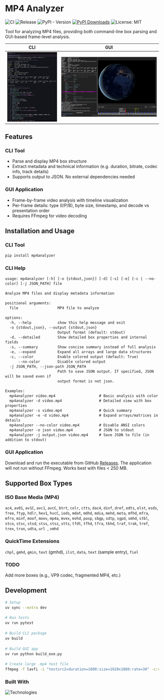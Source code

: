 # MP4 Analyzer
![CI](https://github.com/andrewx-bu/mp4analyzer/actions/workflows/ci.yml/badge.svg)
![Release](https://github.com/andrewx-bu/mp4analyzer/actions/workflows/release.yml/badge.svg)
![PyPI - Version](https://img.shields.io/pypi/v/mp4analyzer?label=PyPI&color=blue "https://pypi.org/project/mp4analyzer/")
[![PyPI Downloads](https://static.pepy.tech/personalized-badge/mp4analyzer?period=total&units=INTERNATIONAL_SYSTEM&left_color=GRAY&right_color=MAGENTA&left_text=downloads)](https://pepy.tech/projects/mp4analyzer)
![License: MIT](https://img.shields.io/badge/License-MIT-yellow.svg "https://opensource.org/licenses/MIT")

Tool for analyzing MP4 files, providing both command-line box parsing and GUI-based frame-level analysis.

| CLI | GUI |
| --- | --- |
| <img src="https://github.com/andrewx-bu/mp4analyzer/blob/main/images/cli.png?raw=true" width="400" alt="CLI"> | <img src="https://github.com/andrewx-bu/mp4analyzer/blob/main/images/gui.png?raw=true" width="800" alt="GUI"> |

## Features

### CLI Tool
- Parse and display MP4 box structure
- Extract metadata and technical information (e.g. duration, bitrate, codec info, track details)
- Supports output to JSON. No external dependencies needed

### GUI Application
- Frame-by-frame video analysis with timeline visualization
- Per-frame details: type (I/P/B), byte size, timestamp, and decode vs presentation order
- Requires FFmpeg for video decoding

## Installation and Usage

### CLI Tool
```bash
pip install mp4analyzer
```

### CLI Help
```
usage: mp4analyzer [-h] [-o {stdout,json}] [-d] [-s] [-e] [-c | --no-color] [-j JSON_PATH] file

Analyze MP4 files and display metadata information

positional arguments:
  file                  MP4 file to analyze

options:
  -h, --help            show this help message and exit
  -o {stdout,json}, --output {stdout,json}
                        Output format (default: stdout)
  -d, --detailed        Show detailed box properties and internal fields
  -s, --summary         Show concise summary instead of full analysis
  -e, --expand          Expand all arrays and large data structures
  -c, --color           Enable colored output (default: True)
      --no-color        Disable colored output
  -j JSON_PATH, --json-path JSON_PATH
                        Path to save JSON output. If specified, JSON will be saved even if
                        output format is not json.

Examples:
  mp4analyzer video.mp4                    # Basic analysis with color
  mp4analyzer -d video.mp4                 # Detailed view with box properties
  mp4analyzer -s video.mp4                 # Quick summary
  mp4analyzer -e -d video.mp4              # Expand arrays/matrices in details
  mp4analyzer --no-color video.mp4         # Disable ANSI colors
  mp4analyzer -o json video.mp4            # JSON to stdout
  mp4analyzer -j output.json video.mp4     # Save JSON to file (in addition to stdout)
```

### GUI Application
Download and run the executable from GitHub [Releases](https://github.com/andrewx-bu/mp4analyzer/releases). The application will not run without FFmpeg. Works best with files < 250 MB.

## Supported Box Types

### ISO Base Media (MP4)
`ac4`, `av01`, `av1C`, `avc1`, `avcC`, `btrt`, `colr`, `ctts`, `dac4`, `dinf`, `dref`, `edts`, `elst`, `esds`, `free`, `ftyp`, `hdlr`,
`hev1`, `hvcC`, `iods`, `mdat`, `mdhd`, `mdia`, `mehd`, `meta`, `mfhd`, `mfra`, `mfro`, `minf`, `moof`, `moov`, `mp4a`, `mvex`, `mvhd`,
`pasp`, `sbgp`, `sdtp`, `sgpd`, `smhd`, `stbl`, `stco`, `stsc`, `stsd`, `stss`, `stsz`, `stts`, `tfdt`, `tfhd`, `tfra`, `tkhd`, `traf`,
`trak`, `tref`, `trex`, `trun`, `udta`, `url `, `vmhd`

### QuickTime Extensions
`chpl`, `gmhd`, `gmin`, `text` (gmhd), `ilst`, `data`, `text` (sample entry), `fiel`

### TODO
Add more boxes (e.g., VP9 codec, fragmented MP4, etc.)

## Development
```bash
# Setup
uv sync --extra dev

# Run tests
uv run pytest

# Build CLI package
uv build

# Build GUI app
uv run python build_exe.py

# Create large .mp4 test file
ffmpeg -f lavfi -i "testsrc2=duration=1800:size=1920x1080:rate=30" -c:v libx264 -fs 1000M test_1000mb.mp4
```

### Built With
![Technologies](https://go-skill-icons.vercel.app/api/icons?i=python,qt,ffmpeg,pytest,githubactions,&perline=5&theme=dark)
